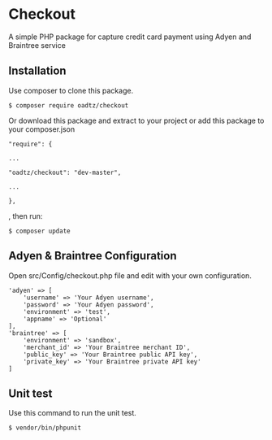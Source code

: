 # Checkout

A simple PHP package for capture credit card payment using Adyen and Braintree service

  

## Installation

  

Use composer to clone this package.

  

    $ composer require oadtz/checkout

  

Or download this package and extract to your project or add this package to your composer.json

  
  

    "require": {
    
    ...
    
    "oadtz/checkout": "dev-master",
    
    ...
    
    },

  

, then run:

  

    $ composer update

  
## Adyen & Braintree Configuration
Open src/Config/checkout.php file and edit with your own configuration.

    'adyen' => [
	    'username' => 'Your Adyen username',
	    'password' => 'Your Adyen password',
	    'environment' => 'test',
		'appname' => 'Optional'
    ],
    'braintree' => [
	    'environment' => 'sandbox',
	    'merchant_id' => 'Your Braintree merchant ID',
	    'public_key' => 'Your Braintree public API key',
	    'private_key' => 'Your Braintree private API key'
    ]

## Unit test

Use this command to run the unit test.

  

    $ vendor/bin/phpunit
